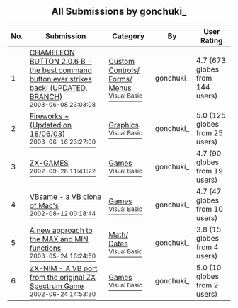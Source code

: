 ﻿<div align="center">

## All Submissions by gonchuki\_

</div>

No.  | Submission | Category | By   | User Rating
---- | ---------- | -------- | ---- | -----------
1 | [CHAMELEON BUTTON 2\.0\.6 B \- the best command button ever strikes back\! \(UPDATED, BRANCH\)<br /><sup>2003-06-08 23:03:08</sup>](https://github.com/Planet-Source-Code/gonchuki-chameleon-button-2-0-6-b-the-best-command-button-ever-strikes-back-updated-branch__1-37471) | [Custom Controls/ Forms/  Menus<br /><sup>Visual Basic</sup>](../ByCategory/custom-controls-forms-menus__1-4.md) | gonchuki\_ | 4.7 (673 globes from 144 users)
2 | [Fireworks \+   \(Updated on 18/06/03\)<br /><sup>2003-06-16 23:27:00</sup>](https://github.com/Planet-Source-Code/gonchuki-fireworks-updated-on-18-06-03__1-46182) | [Graphics<br /><sup>Visual Basic</sup>](../ByCategory/graphics__1-46.md) | gonchuki\_ | 5.0 (125 globes from 25 users)
3 | [ZX\-GAMES<br /><sup>2002-09-28 11:41:22</sup>](https://github.com/Planet-Source-Code/gonchuki-zx-games__1-39434) | [Games<br /><sup>Visual Basic</sup>](../ByCategory/games__1-38.md) | gonchuki\_ | 4.7 (90 globes from 19 users)
4 | [VBsame \- a VB clone of Mac's<br /><sup>2002-08-12 00:18:44</sup>](https://github.com/Planet-Source-Code/gonchuki-vbsame-a-vb-clone-of-mac-s__1-37849) | [Games<br /><sup>Visual Basic</sup>](../ByCategory/games__1-38.md) | gonchuki\_ | 4.7 (47 globes from 10 users)
5 | [A new approach to the MAX and MIN functions<br /><sup>2003-05-24 16:24:50</sup>](https://github.com/Planet-Source-Code/gonchuki-a-new-approach-to-the-max-and-min-functions__1-45693) | [Math/ Dates<br /><sup>Visual Basic</sup>](../ByCategory/math-dates__1-37.md) | gonchuki\_ | 3.8 (15 globes from 4 users)
6 | [ZX\-NIM \- A VB port from the original ZX Spectrum Game<br /><sup>2002-06-24 14:53:30</sup>](https://github.com/Planet-Source-Code/gonchuki-zx-nim-a-vb-port-from-the-original-zx-spectrum-game__1-36359) | [Games<br /><sup>Visual Basic</sup>](../ByCategory/games__1-38.md) | gonchuki\_ | 5.0 (10 globes from 2 users)
